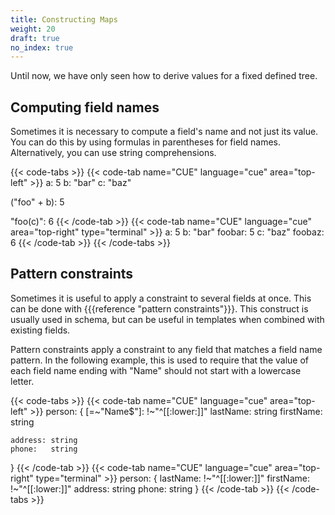 ```yaml
---
title: Constructing Maps
weight: 20
draft: true
no_index: true
---
```


Until now, we have only seen how to derive values for a fixed defined tree.

## Computing field names

Sometimes it is necessary to compute a field's name and not just its value.
You can do this by using formulas in parentheses for field names.
Alternatively, you can use string comprehensions.

{{< code-tabs >}}
{{< code-tab name="CUE" language="cue" area="top-left" >}}
a: 5
b: "bar"
c: "baz"

("foo" + b): 5

"foo\(c)": 6
{{< /code-tab >}}
{{< code-tab name="CUE" language="cue" area="top-right" type="terminal" >}}
a:      5
b:      "bar"
foobar: 5
c:      "baz"
foobaz: 6
{{< /code-tab >}}
{{< /code-tabs >}}

## Pattern constraints

Sometimes it is useful to apply a constraint to several fields at once.
This can be done with {{{reference "pattern constraints"}}}.
This construct is usually used in schema, but can be useful in templates when
combined with existing fields.

Pattern constraints apply a constraint to any field that matches a field name
pattern.
In the following example, this is used to require that the value of each field
name ending with "Name" should not start with a lowercase letter.

{{< code-tabs >}}
{{< code-tab name="CUE" language="cue" area="top-left" >}}
person: {
	[=~"Name$"]: !~"^[[:lower:]]"
	lastName:    string
	firstName:   string

	address: string
	phone:   string
}
{{< /code-tab >}}
{{< code-tab name="CUE" language="cue" area="top-right" type="terminal" >}}
person: {
    lastName:  !~"^[[:lower:]]"
    firstName: !~"^[[:lower:]]"
    address:   string
    phone:     string
}
{{< /code-tab >}}
{{< /code-tabs >}}

<!--  TODO

`and([])`

`and` takes a list and returns the result of applying
the `&` operator to all elements in the list.
It returns top for the empty list.

{{< code-tabs >}}
{{< code-tab name="CUE" language="cue" area="top-left" >}}
a: and([>=10, >5, <=10])
b: and([2])
c: and([])
{{< /code-tab >}}
{{< code-tab name="CUE" language="cue" area="top-right" type="terminal" >}}
a: 10
b: 2
c: _
{{< /code-tab >}}
{{< /code-tabs >}}

- a: ?? expr / a: <- expr

-->
